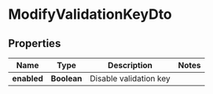 

# ModifyValidationKeyDto


## Properties

| Name | Type | Description | Notes |
|------------ | ------------- | ------------- | -------------|
|**enabled** | **Boolean** | Disable validation key |  |



